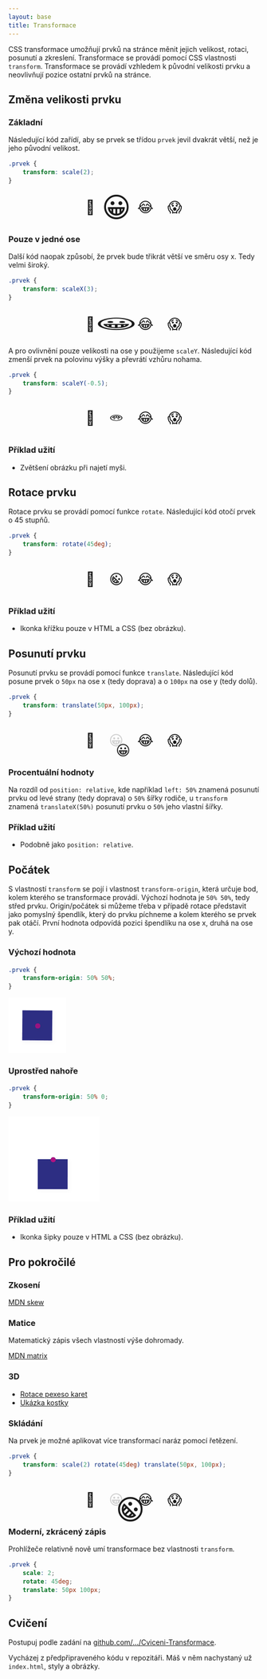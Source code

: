 ```yaml
---
layout: base
title: Transformace
---
```


CSS transformace umožňují prvků na stránce měnit jejich velikost, rotaci, posunutí a zkreslení. Transformace se provádí pomocí CSS vlastnosti `transform`. Transformace se provádí vzhledem k původní velikosti prvku a neovlivňují pozice ostatní prvků na stránce.

## Změna velikosti prvku

### Základní

Následující kód zařídí, aby se prvek se třídou `prvek` jevil dvakrát větší, než je jeho původní velikost.

```css
.prvek {
	transform: scale(2);
}
```

<div style="display: flex; gap: 1em; justify-content: center; padding-block: 0.5em; font-size: 2em;">
	<span>🙂</span>
	<span style="scale: 2;">😀</span>
	<span>😂</span>
	<span>😱</span>
</div>

### Pouze v jedné ose

Další kód naopak způsobí, že prvek bude třikrát větší ve směru osy x. Tedy velmi široký.

```css
.prvek {
	transform: scaleX(3);
}
```

<div style="display: flex; gap: 1em; justify-content: center; padding-block: 0.5em; font-size: 2em;">
	<span>🙂</span>
	<span style="scale: 3 1;">😀</span>
	<span>😂</span>
	<span>😱</span>
</div>

A pro ovlivnění pouze velikosti na ose y použijeme `scaleY`. Následující kód zmenší prvek na polovinu výšky a převrátí vzhůru nohama.

```css
.prvek {
	transform: scaleY(-0.5);
}
```

<div style="display: flex; gap: 1em; justify-content: center; padding-block: 0.5em; font-size: 2em;">
	<span>🙂</span>
	<span style="scale: 1 -0.5;">😀</span>
	<span>😂</span>
	<span>😱</span>
</div>

### Příklad užití

- Zvětšení obrázku při najetí myši.

## Rotace prvku

Rotace prvku se provádí pomocí funkce `rotate`. Následující kód otočí prvek o 45 stupňů.

```css
.prvek {
	transform: rotate(45deg);
}
```

<div style="display: flex; gap: 1em; justify-content: center; padding-block: 0.5em; font-size: 2em;">
	<span>🙂</span>
	<span style="rotate: 45deg;">😀</span>
	<span>😂</span>
	<span>😱</span>
</div>

### Příklad užití

- Ikonka křížku pouze v HTML a CSS (bez obrázku).

## Posunutí prvku

Posunutí prvku se provádí pomocí funkce `translate`. Následující kód posune prvek o `50px` na ose x (tedy doprava) a o `100px` na ose y (tedy dolů).

```css
.prvek {
	transform: translate(50px, 100px);
}
```

<div style="display: flex; gap: 1em; justify-content: center; padding-block: 0.5em; font-size: 2em;">
	<span>🙂</span>
	<span style="position: relative;">
		<span style="opacity: 0.2;">😀</span>
		<span style="position: absolute; inset: 0; translate: 0.5em 0.7em;">😀</span>
	</span>
	<span>😂</span>
	<span>😱</span>
</div>

### Procentuální hodnoty

Na rozdíl od `position: relative`, kde například `left: 50%` znamená posunutí prvku od levé strany (tedy doprava) o `50%` šířky rodiče, u `transform` znamená `translateX(50%)` posunutí prvku o `50%` jeho vlastní šířky.

### Příklad užití

- Podobně jako `position: relative`.

## Počátek

S vlastností `transform` se pojí i vlastnost `transform-origin`, která určuje bod, kolem kterého se transformace provádí. Výchozí hodnota je `50% 50%`, tedy střed prvku. Origin/počátek si můžeme třeba v případě rotace představit jako pomyslný špendlík, který do prvku píchneme a kolem kterého se prvek pak otáčí. První hodnota odpovídá pozici špendlíku na ose x, druhá na ose y.

### Výchozí hodnota

```css
.prvek {
	transform-origin: 50% 50%;
}
```

![transform-origin: 50% 50%](static/screenshots/transform-origin-center.gif)

### Uprostřed nahoře

```css
.prvek {
	transform-origin: 50% 0;
}
```

![transform-origin: 50% 0](static/screenshots/transform-origin-top.gif)

### Příklad užití

- Ikonka šipky pouze v HTML a CSS (bez obrázku).

## Pro pokročilé

### Zkosení

[MDN skew](https://developer.mozilla.org/en-US/docs/Web/CSS/transform-function/skew)

### Matice

Matematický zápis všech vlastností výše dohromady.

[MDN matrix](https://developer.mozilla.org/en-US/docs/Web/CSS/transform-function/matrix)

### 3D

- [Rotace pexeso karet](https://czechitas-podklady.cz/cviceni-pexeso/)
- [Ukázka kostky](https://codepen.io/alvaromontoro/pen/dyzggdp)

### Skládání

Na prvek je možné aplikovat více transformací naráz pomocí řetězení.

```css
.prvek {
	transform: scale(2) rotate(45deg) translate(50px, 100px);
}
```

<div style="display: flex; gap: 1em; justify-content: center; padding-block: 0.5em; font-size: 2em;">
	<span>🙂</span>
	<span style="position: relative;">
		<span style="opacity: 0.2;">😀</span>
		<span style="position: absolute; inset: 0; translate: 1em 0.7em; scale: 2; rotate: 45deg;">😀</span>
	</span>
	<span>😂</span>
	<span>😱</span>
</div>

### Moderní, zkrácený zápis

Prohlížeče relativně nově umí transformace bez vlastnosti `transform`.

```css
.prvek {
	scale: 2;
	rotate: 45deg;
	translate: 50px 100px;
}
```

## Cvičení

Postupuj podle zadání na [github.com/…/Cviceni-Transformace](https://github.com/Czechitas-podklady-WEB/Cviceni-Transformace).

Vycházej z předpřipraveného kódu v repozitáři. Máš v něm nachystaný už `index.html`, styly a obrázky.
